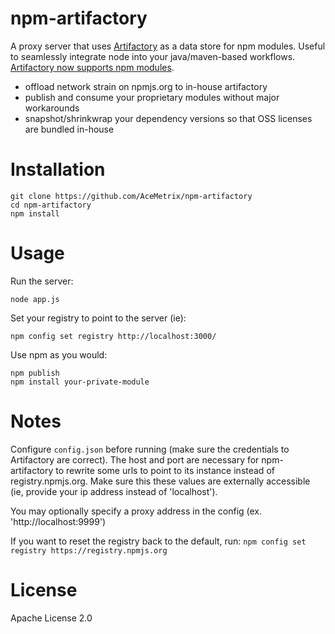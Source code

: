 npm-artifactory
===============

A proxy server that uses [Artifactory](http://www.jfrog.com/home/v_artifactory_opensource_overview) as a data store for npm modules.  Useful to seamlessly integrate node into your java/maven-based workflows.  [Artifactory now supports npm modules](http://www.jfrog.com/confluence/display/RTF/Npm+Repositories).

- offload network strain on npmjs.org to in-house artifactory
- publish and consume your proprietary modules without major workarounds
- snapshot/shrinkwrap your dependency versions so that OSS licenses are bundled in-house

Installation
============

    git clone https://github.com/AceMetrix/npm-artifactory
    cd npm-artifactory
    npm install

Usage
======
Run the server:

    node app.js
    
Set your registry to point to the server (ie):

    npm config set registry http://localhost:3000/

Use npm as you would:

    npm publish
    npm install your-private-module

Notes
======
Configure `config.json` before running (make sure the credentials to Artifactory are correct).  The host and port are necessary for npm-artifactory to rewrite some urls to point to its instance instead of registry.npmjs.org.  Make sure this these values are externally accessible (ie, provide your ip address instead of 'localhost').

You may optionally specify a proxy address in the config (ex. 'http://localhost:9999')

If you want to reset the registry back to the default, run: `npm config set registry https://registry.npmjs.org`

License
=======
Apache License 2.0
